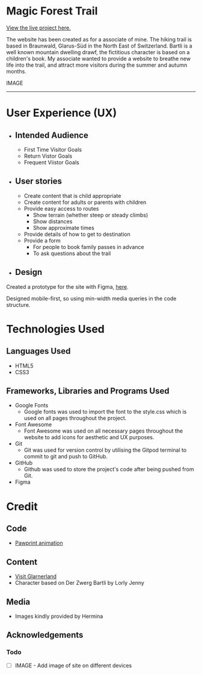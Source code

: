 # Magic Forest Trail


[View the live project here.]()

The website has been created as for a associate of mine. The hiking trail is based in Braunwald, Glarus-Süd in the North East of Switzerland. Bartli is a well known mountain dwelling drawf, the fictitious character is based on a children's book. My associate wanted to provide a website to breathe new life into the trail, and attract more visitors during the summer and autumn months. 

IMAGE


---

# User Experience (UX)

* ## Intended Audience
    * First Time Visitor Goals
    * Return Vistor Goals
    * Frequent Viistor Goals

* ## User stories
    * Create content that is child appropriate
    * Create content for adults or parents with children
    * Provide easy access to routes
        * Show terrain (whether steep or steady climbs)
        * Show distances
        * Show approximate times
    * Provide details of how to get to destination
    * Provide a form
        * For people to book family passes in advance
        * To ask questions about the trail 

* ## Design
Created a prototype for the site with Figma, [here](https://www.figma.com/file/6KQhxGl6q3N0ccFwV6UxXw/PP1?node-id=0%3A1&t=Qqr2DniHOcIOQmPK-1).

Designed mobile-first, so using min-width media queries in the code structure.

# Technologies Used

## Languages Used
* HTML5
* CSS3

## Frameworks, Libraries and Programs Used
* Google Fonts
    * Google fonts was used to import the font to the style.css which is used on all pages throughout the project.
* Font Awesome
    * Font Awesome was used on all necessary pages throughout the website to add icons for aesthetic and UX purposes.
* Git
    * Git was used for version control by utilising the Gitpod terminal to commit to git and push to GitHub.
* GitHub
    * Github was used to store the project's code after being pushed from Git. 
* Figma


# Credit

## Code
* [Pawprint animation](https://designmodo.com/demo/stepscss/pawprints.html)

## Content
* [Visit Glarnerland](https://glarnerland.ch/de/map/detail/zwerg-bartli-erlebnisweg-9ff632fe-5eaf-45d9-a6ea-4d743635148f.html) 
* Character based on Der Zwerg Bartli by Lorly Jenny

## Media
* Images kindly provided by Hermina 

## Acknowledgements

### Todo
- [ ] IMAGE - Add image of site on different devices  

